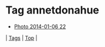 <!--
title: Tag annetdonahue
date: 2020-06-28T15:26:59.286Z
tags:
-->
# Tag annetdonahue

 * [Photo 2014-01-06 22](72483383355.md)

| [Tags](tags.md) | [Top](index.md) |
